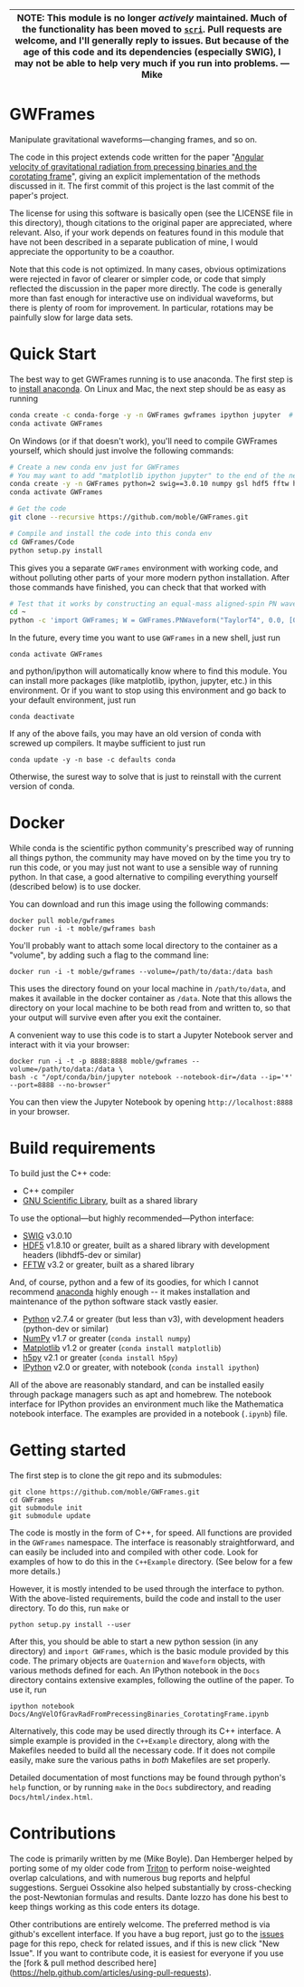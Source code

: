 | NOTE: This module is no longer *actively* maintained.  Much of the functionality has been moved to [`scri`](https://github.com/moble/scri).  Pull requests are welcome, and I'll generally reply to issues.  But because of the age of this code and its dependencies (especially SWIG), I may not be able to help very much if you run into problems.  —Mike |
| --- |


GWFrames
========
Manipulate gravitational waveforms—changing frames, and so on.

The code in this project extends code written for the paper "[Angular
velocity of gravitational radiation from precessing binaries and the
corotating frame](http://arxiv.org/abs/1302.2919)", giving an explicit
implementation of the methods discussed in it.  The first commit of
this project is the last commit of the paper's project.

The license for using this software is basically open (see the LICENSE
file in this directory), though citations to the original paper are
appreciated, where relevant.  Also, if your work depends on features
found in this module that have not been described in a separate
publication of mine, I would appreciate the opportunity to be a
coauthor.

Note that this code is not optimized.  In many cases, obvious
optimizations were rejected in favor of clearer or simpler code, or
code that simply reflected the discussion in the paper more directly.
The code is generally more than fast enough for interactive use on
individual waveforms, but there is plenty of room for improvement.  In
particular, rotations may be painfully slow for large data sets.


Quick Start
===========
The best way to get GWFrames running is to use anaconda.  The first step is to
[install anaconda](https://www.anaconda.com/distribution/).  On Linux and Mac,
the next step should be as easy as running
```bash
conda create -c conda-forge -y -n GWFrames gwframes ipython jupyter  # these last two are optional
conda activate GWFrames
```
On Windows (or if that doesn't work), you'll need to compile GWFrames yourself,
which should just involve the following commands:
```bash
# Create a new conda env just for GWFrames
# You may want to add "matplotlib ipython jupyter" to the end of the next line
conda create -y -n GWFrames python=2 swig==3.0.10 numpy gsl hdf5 fftw h5py
conda activate GWFrames

# Get the code
git clone --recursive https://github.com/moble/GWFrames.git

# Compile and install the code into this conda env
cd GWFrames/Code
python setup.py install
```
This gives you a separate `GWFrames` environment with working code, and
without polluting other parts of your more modern python installation.
After those commands have finished, you can check that that worked with
```bash
# Test that it works by constructing an equal-mass aligned-spin PN waveform
cd ~
python -c 'import GWFrames; W = GWFrames.PNWaveform("TaylorT4", 0.0, [0., 0., 0.9], [0.0, 0.0, 0.9], 0.01); print("That worked!")'
```

In the future, every time you want to use `GWFrames` in a new shell,
just run

    conda activate GWFrames

and python/ipython will automatically know where to find this module.
You can install more packages (like matplotlib, ipython, jupyter, etc.)
in this environment.  Or if you want to stop using this environment and
go back to your default environment, just run

    conda deactivate

If any of the above fails, you may have an old version of conda with
screwed up compilers.  It maybe sufficient to just run

    conda update -y -n base -c defaults conda

Otherwise, the surest way to solve that is just to reinstall with the
current version of conda.


Docker
======

While conda is the scientific python community's prescribed way of
running all things python, the community may have moved on by the time
you try to run this code, or you may just not want to use a sensible
way of running python.  In that case, a good alternative to compiling
everything yourself (described below) is to use docker.

You can download and run this image using the following commands:

    docker pull moble/gwframes
    docker run -i -t moble/gwframes bash

You'll probably want to attach some local directory to the container
as a "volume", by adding such a flag to the command line:

    docker run -i -t moble/gwframes --volume=/path/to/data:/data bash

This uses the directory found on your local machine in
`/path/to/data`, and makes it available in the docker container as
`/data`.  Note that this allows the directory on your local machine to
be both read from and written to, so that your output will survive
even after you exit the container.

A convenient way to use this code is to start a Jupyter Notebook
server and interact with it via your browser:

    docker run -i -t -p 8888:8888 moble/gwframes --volume=/path/to/data:/data \
    bash -c "/opt/conda/bin/jupyter notebook --notebook-dir=/data --ip='*' --port=8888 --no-browser"

You can then view the Jupyter Notebook by opening
`http://localhost:8888` in your browser.



Build requirements
==================
To build just the C++ code:
* C++ compiler
* [GNU Scientific Library](http://www.gnu.org/software/gsl/), built as a shared library

To use the optional—but highly recommended—Python interface:
* [SWIG](http://www.swig.org/) v3.0.10
* [HDF5](http://www.hdfgroup.org/HDF5/) v1.8.10 or greater, built as a shared library with development headers (libhdf5-dev or similar)
* [FFTW](http://www.fftw.org/) v3.2 or greater, built as a shared library

And, of course, python and a few of its goodies, for which I cannot
recommend [anaconda](http://continuum.io/downloads) highly enough --
it makes installation and maintenance of the python software stack
vastly easier.
* [Python](http://www.python.org/getit/) v2.7.4 or greater (but less than v3), with development headers (python-dev or similar)
* [NumPy](http://www.numpy.org/) v1.7 or greater (`conda install numpy`)
* [Matplotlib](http://matplotlib.org/) v1.2 or greater (`conda install matplotlib`)
* [h5py](http://code.google.com/p/h5py/) v2.1 or greater (`conda install h5py`)
* [IPython](http://ipython.org/) v2.0 or greater, with notebook (`conda install ipython`)

All of the above are reasonably standard, and can be installed easily
through package managers such as apt and homebrew.  The notebook
interface for IPython provides an environment much like the
Mathematica notebook interface.  The examples are provided in a
notebook (`.ipynb`) file.


Getting started
===============
The first step is to clone the git repo and its submodules:
```
git clone https://github.com/moble/GWFrames.git
cd GWFrames
git submodule init
git submodule update
```

The code is mostly in the form of C++, for speed.  All functions are
provided in the `GWFrames` namespace.  The interface is reasonably
straightforward, and can easily be included into and compiled with
other code.  Look for examples of how to do this in the `C++Example`
directory.  (See below for a few more details.)

However, it is mostly intended to be used through the interface to
python.  With the above-listed requirements, build the code and
install to the user directory.  To do this, run `make` or

    python setup.py install --user

After this, you should be able to start a new python session (in any
directory) and `import GWFrames`, which is the basic module provided
by this code.  The primary objects are `Quaternion` and `Waveform`
objects, with various methods defined for each.  An IPython notebook
in the `Docs` directory contains extensive examples, following the
outline of the paper.  To use it, run

    ipython notebook Docs/AngVelOfGravRadFromPrecessingBinaries_CorotatingFrame.ipynb

Alternatively, this code may be used directly through its C++
interface.  A simple example is provided in the `C++Example`
directory, along with the Makefiles needed to build all the necessary
code.  If it does not compile easily, make sure the various paths in
_both_ Makefiles are set properly.

Detailed documentation of most functions may be found through python's
`help` function, or by running `make` in the `Docs` subdirectory, and
reading `Docs/html/index.html`.


Contributions
=============
The code is primarily written by me (Mike Boyle).  Dan Hemberger
helped by porting some of my older code from
[Triton](https://github.com/moble/Triton) to perform noise-weighted
overlap calculations, and with numerous bug reports and helpful
suggestions.  Serguei Ossokine also helped substantially by
cross-checking the post-Newtonian formulas and results.  Dante Iozzo
has done his best to keep things working as this code enters its dotage.

Other contributions are entirely welcome.  The preferred method is via
github's excellent interface.  If you have a bug report, just go to
the [issues](https://github.com/moble/GWFrames/issues) page for this
repo, check for related issues, and if this is new click "New Issue".
If you want to contribute code, it is easiest for everyone if you use
the [fork & pull method described here]
(https://help.github.com/articles/using-pull-requests).
